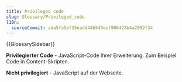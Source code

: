 ```yaml
---
title: Privileged code
slug: Glossary/Privileged_code
l10n:
  sourceCommit: ada5fa5ef15eadd44b549ecf906423b4a2092f34
---
```


{{GlossarySidebar}}

**Privilegierter Code** - JavaScript-Code Ihrer Erweiterung. Zum Beispiel Code in Content-Skripten.

**Nicht privilegiert** - JavaScript auf der Webseite.
